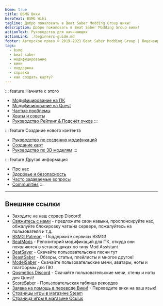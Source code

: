 ```yaml
---
home: true
title: BSMG Вики
heroText: BSMG Wiki
tagline: Добро пожаловать в Beat Saber Modding Group вики!
description: Добро пожаловать в Beat Saber Modding Group вики!
actionText: Руководство для начинающих
actionLink: ./beginners-guide.md
footer: Авторское право © 2019-2021 Beat Saber Modding Group | Лицензировано по стандарту CC BY-NC-SA 4.0
tags:
  - bsmg
  - beat saber
  - модифицирование
  - вики
  - поддержка
  - справка
  - как создать карту?
---
```


<!-- markdownlint-disable MD033 -->
<div class='features'>

::: feature Начните с этого

* [Модифицирование на ПК](./pc-modding.md)
* [Модифицирование на Quest](./quest-modding.md)
* [Частые проблемы](./support/)
* [Хваты и советы](./grips-and-tricks.md)
* [Руководство Рейтинг & Подсчёт очков](./ranking-guide.md)
:::

::: feature Создание нового контента

* [Руководство по созданию модификаций](/ru/modding/)
* [Создание карт](/ru/mapping/)
* [Руководство по 3D моделям](/ru/models/)
:::

::: feature Другая информация

* [Про нас](/ru/about/)
* [Здоровье и безопасность](./health-and-safety.md)
* [Часто задаваемые вопросы](/ru/faq/)
* [Communities](/ru/communities/)
:::

</div>
<!-- markdownlint-enable MD033 -->

---

## Внешние ссылки

* [Заходите на наш сервер Discord!](https://discord.gg/beatsabermods)
* [Свяжитесь с нами](http://bit.ly/MessageBSMG) - предложите свои навыки, проспонсируйте нас, обжалуйте блокировку чата/на сервере, пожалуйтесь на пользователя и т.д.
* [BSMG Patreon](https://www.patreon.com/beatsabermods) - Поддержите сервисы BSMG!
* [BeatMods](https://beatmods.com) - Репозиторий модификаций для ПК, откуда они появляются в установщиках по типу Mod Assistant
* [BeatSaver](https://beatsaver.com/) - Скачайте пользовательские песни тут
* [BeastSaber](https://bsaber.com/) - Обзоры, статьи, плейлисты и многое другое!
* [ModelSaber](https://modelsaber.com/) - Скачайте пользовательские мечи, аватары, ноты и платформы для ПК!
* [Qosmetics Discord](https://discord.gg/qosmetics) - Скачайте пользовательские мечи, стены и ноты для Quest!
* [ScoreSaber](https://scoresaber.com/) - Пользовательская таблица рекордов
* [Заявка на помощь в переводе Вики!](https://forms.gle/e3BqA3poMjESARe76) - Переведите вики на ваш язык!
* [Страницы игры в магазине Steam](https://store.steampowered.com/app/620980/Beat_Saber/)
* [Страница игры в магазине Oculus](https://www.oculus.com/experiences/rift/1304877726278670/)
